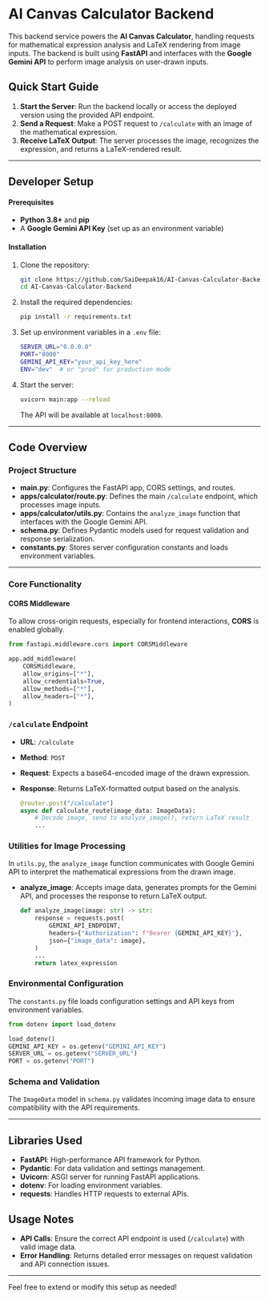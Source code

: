 # AI Canvas Calculator Backend

This backend service powers the **AI Canvas Calculator**, handling requests for mathematical expression analysis and LaTeX rendering from image inputs. The backend is built using **FastAPI** and interfaces with the **Google Gemini API** to perform image analysis on user-drawn inputs.

## Quick Start Guide

1. **Start the Server**: Run the backend locally or access the deployed version using the provided API endpoint.
2. **Send a Request**: Make a POST request to `/calculate` with an image of the mathematical expression.
3. **Receive LaTeX Output**: The server processes the image, recognizes the expression, and returns a LaTeX-rendered result.

---

## Developer Setup

#### Prerequisites

- **Python 3.8+** and **pip**
- A **Google Gemini API Key** (set up as an environment variable)

#### Installation

1. Clone the repository:

   ```bash
   git clone https://github.com/SaiDeepak16/AI-Canvas-Calculator-Backend.git
   cd AI-Canvas-Calculator-Backend
   ```

2. Install the required dependencies:

   ```bash
   pip install -r requirements.txt
   ```

3. Set up environment variables in a `.env` file:

   ```bash
   SERVER_URL="0.0.0.0"
   PORT="8000"
   GEMINI_API_KEY="your_api_key_here"
   ENV="dev"  # or "prod" for production mode
   ```

4. Start the server:

   ```bash
   uvicorn main:app --reload
   ```

   The API will be available at `localhost:8000`.

---

## Code Overview

### Project Structure

- **main.py**: Configures the FastAPI app, CORS settings, and routes.
- **apps/calculator/route.py**: Defines the main `/calculate` endpoint, which processes image inputs.
- **apps/calculator/utils.py**: Contains the `analyze_image` function that interfaces with the Google Gemini API.
- **schema.py**: Defines Pydantic models used for request validation and response serialization.
- **constants.py**: Stores server configuration constants and loads environment variables.

---

### Core Functionality

#### CORS Middleware

To allow cross-origin requests, especially for frontend interactions, **CORS** is enabled globally.

```python
from fastapi.middleware.cors import CORSMiddleware

app.add_middleware(
    CORSMiddleware,
    allow_origins=["*"],
    allow_credentials=True,
    allow_methods=["*"],
    allow_headers=["*"],
)
```

### `/calculate` Endpoint

- **URL**: `/calculate`
- **Method**: `POST`
- **Request**: Expects a base64-encoded image of the drawn expression.
- **Response**: Returns LaTeX-formatted output based on the analysis.

   ```python
   @router.post("/calculate")
   async def calculate_route(image_data: ImageData):
       # Decode image, send to analyze_image(), return LaTeX result
       ...
   ```

### Utilities for Image Processing

In `utils.py`, the `analyze_image` function communicates with Google Gemini API to interpret the mathematical expressions from the drawn image.

- **analyze_image**: Accepts image data, generates prompts for the Gemini API, and processes the response to return LaTeX output.

  ```python
  def analyze_image(image: str) -> str:
      response = requests.post(
          GEMINI_API_ENDPOINT,
          headers={"Authorization": f"Bearer {GEMINI_API_KEY}"},
          json={"image_data": image},
      )
      ...
      return latex_expression
  ```

### Environmental Configuration

The `constants.py` file loads configuration settings and API keys from environment variables.

```python
from dotenv import load_dotenv

load_dotenv()
GEMINI_API_KEY = os.getenv("GEMINI_API_KEY")
SERVER_URL = os.getenv("SERVER_URL")
PORT = os.getenv("PORT")
```

### Schema and Validation

The `ImageData` model in `schema.py` validates incoming image data to ensure compatibility with the API requirements.

---

## Libraries Used

- **FastAPI**: High-performance API framework for Python.
- **Pydantic**: For data validation and settings management.
- **Uvicorn**: ASGI server for running FastAPI applications.
- **dotenv**: For loading environment variables.
- **requests**: Handles HTTP requests to external APIs.

## Usage Notes

- **API Calls**: Ensure the correct API endpoint is used (`/calculate`) with valid image data.
- **Error Handling**: Returns detailed error messages on request validation and API connection issues.

--- 

Feel free to extend or modify this setup as needed!
